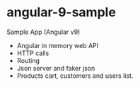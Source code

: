 # angular-9-sample

Sample App (Angular v9)
- Angular in memory web API
- HTTP calls
- Routing
- Json server and faker json
- Products cart, customers and users list.
